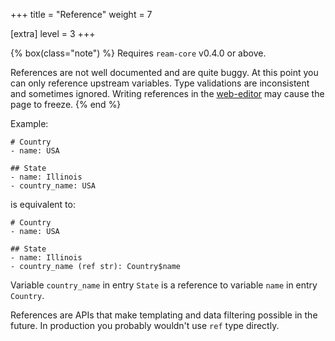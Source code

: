 +++
title = "Reference"
weight = 7

[extra]
level = 3
+++

{% box(class="note") %}
Requires `ream-core` v0.4.0 or above.

References are not well documented and are quite buggy.
At this point you can only reference upstream variables.
Type validations are inconsistent and sometimes ignored.
Writing references in the [web-editor](https://chmlee.github.io/ream-editor) may cause the page to freeze.
{% end %}

Example:

```ream
# Country
- name: USA

## State
- name: Illinois
- country_name: USA
```
is equivalent to:

```ream
# Country
- name: USA

## State
- name: Illinois
- country_name (ref str): Country$name
```

Variable `country_name` in entry `State` is a reference to variable `name` in entry `Country`.

References are APIs that make templating and data filtering possible in the future.
In production you probably wouldn't use `ref` type directly.
